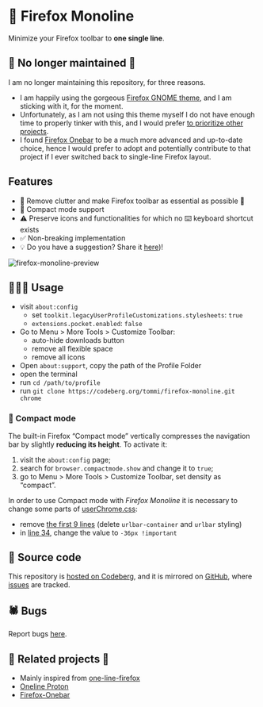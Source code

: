 # 🦊 Firefox Monoline

Minimize your Firefox toolbar to **one single line**.

## 🛑 No longer maintained 🛑

I am no longer maintaining this repository, for three reasons.

- I am happily using the gorgeous [Firefox GNOME theme](https://github.com/rafaelmardojai/firefox-gnome-theme 'firefox-gnome-theme repository on GitHub, by Rafael Mardojai'), and I am sticking with it, for the moment.
- Unfortunately, as I am not using this theme myself I do not have enough time to properly tinker with this, and I would prefer [to prioritize other projects](https://codeberg.org/tommi?tab=repositories 'My repositories on Codeberg').
- I found [Firefox Onebar](https://git.gay/freeplay/Firefox-Onebar 'Firefox-Onebar repository on git.gay, by freeplay') to be a much more advanced and up-to-date choice, hence I would prefer to adopt and potentially contribute to that project if I ever switched back to single-line Firefox layout.

## Features

- 🧹 Remove clutter and make Firefox toolbar as essential as possible 🚀
- 🚗 Compact mode support
- ⚠️ Preserve icons and functionalities for which no ⌨️ keyboard shortcut exists
- ✅ Non-breaking implementation
- 💡 Do you have a suggestion? Share it [here](https://github.com/xplosionmind/firefox-monoline 'Firefox Monoline issues on GitHub'))!

![firefox-monoline-preview](https://user-images.githubusercontent.com/42862428/172017568-f908f7ae-5a2a-46fe-a43c-3d2ae2edbb79.gif)

## 🧑🏻‍💻 Usage

- visit `about:config`
  - set `toolkit.legacyUserProfileCustomizations.stylesheets`: `true`
  - `extensions.pocket.enabled`: `false`
- Go to Menu > More Tools > Customize Toolbar:
  - auto-hide downloads button
  - remove all flexible space
  - remove all icons
- Open `about:support`, copy the path of the Profile Folder
- open the terminal
- run `cd /path/to/profile`
- run `git clone https://codeberg.org/tommi/firefox-monoline.git chrome`

### 🚗 Compact mode

The built-in Firefox “Compact mode” vertically compresses the navigation bar by slightly **reducing its height**. To activate it:

1. visit the `about:config` page;
2. search for `browser.compactmode.show` and change it to `true`;
3. go to Menu > More Tools > Customize Toolbar, set density as “compact”.

In order to use Compact mode with <cite>Firefox Monoline</cite> it is necessary to change some parts of [userChrome.css](./userChrome.css):

- remove [the first 9 lines](https://github.com/xplosionmind/firefox-monoline/blob/main/userChrome.css#L1-L9) (delete `urlbar-container` and `urlbar` styling)
- in [line 34](https://github.com/xplosionmind/firefox-monoline/blob/main/userChrome.css#L34), change the value to `-36px !important`

## 👾 Source code

This repository is [hosted on Codeberg](https://codeberg.org/tommi/firefox-monoline 'Firefox Monoline repository on Codeberg'), and it is mirrored on [GitHub](https://github.com/xplosionmind/firefox-monoline 'Firefox Monline repository on GitHub'), where [issues](https://github.com/xplosionmind/firefox-monoline/issues 'Firefox Monoline issues on GitHub') are tracked.

## 🕷 Bugs

Report bugs [here](https://github.com/xplosionmind/firefox-monoline/issues 'Firefox Monoline issues on GitHub').

## 🧐 Related projects 👀

- Mainly inspired from [one-line-firefox](https://github.com/khuedoan/one-line-firefox 'one-line-firefox GitHub repository')
- [Oneline Proton](https://github.com/newmanls/OnelineProton 'Oneline Proton source code on GitHub')
- [Firefox-Onebar](https://codeberg.org/Freeplay/Firefox-Onebar 'Firefox-Onebar source code on Codeberg')
